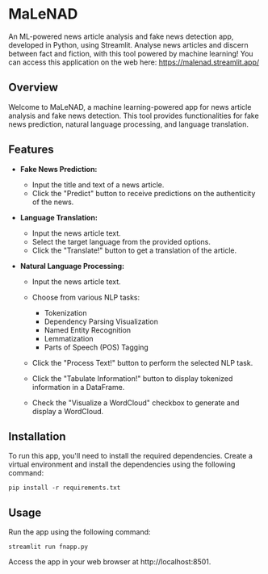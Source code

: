 # MaLeNAD
 An ML-powered news article analysis and fake news detection app, developed in Python, using Streamlit. Analyse news articles and discern between fact and fiction, with this tool powered by machine learning! You can access this application on the web here: https://malenad.streamlit.app/
 
## Overview
Welcome to MaLeNAD, a machine learning-powered app for news article analysis and fake news detection. This tool provides functionalities for fake news prediction, natural language processing, and language translation.

## Features
- **Fake News Prediction:**
  - Input the title and text of a news article.
  - Click the "Predict" button to receive predictions on the authenticity of the news.

- **Language Translation:**
  - Input the news article text.
  - Select the target language from the provided options.
  - Click the "Translate!" button to get a translation of the article.

- **Natural Language Processing:**
  - Input the news article text.
  - Choose from various NLP tasks:
    - Tokenization
    - Dependency Parsing Visualization
    - Named Entity Recognition
    - Lemmatization
    - Parts of Speech (POS) Tagging

  - Click the "Process Text!" button to perform the selected NLP task.

  - Click the "Tabulate Information!" button to display tokenized information in a DataFrame.

  - Check the "Visualize a WordCloud" checkbox to generate and display a WordCloud.

## Installation
To run this app, you'll need to install the required dependencies. Create a virtual environment and install the dependencies using the following command:

```
pip install -r requirements.txt
```

## Usage
Run the app using the following command:

```
streamlit run fnapp.py
```
Access the app in your web browser at http://localhost:8501.
